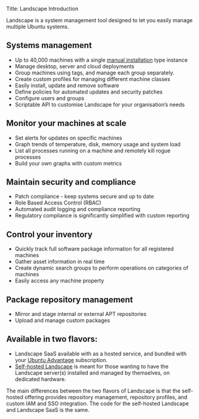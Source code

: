 Title: Landscape Introduction

Landscape is a system management tool designed to let you easily manage multiple Ubuntu systems.

## Systems management

 * Up to 40,000 machines with a single [manual installation](./landscape-install-manual.md) type instance
 * Manage desktop, server and cloud deployments
 * Group machines using tags, and manage each group separately.
 * Create custom profiles for managing different machine classes
 * Easily install, update and remove software
 * Define policies for automated updates and security patches
 * Configure users and groups
 * Scriptable API to customise Landscape for your organisation’s needs
 
## Monitor your machines at scale

 * Set alerts for updates on specific machines
 * Graph trends of temperature, disk, memory usage and system load
 * List all processes running on a machine and remotely kill rogue processes
 * Build your own graphs with custom metrics

## Maintain security and compliance

 * Patch compliance - keep systems secure and up to date
 * Role Based Access Control (RBAC)
 * Automated audit logging and compliance reporting
 * Regulatory compliance is significantly simplified with custom reporting

## Control your inventory

 * Quickly track full software package information for all registered machines
 * Gather asset information in real time
 * Create dynamic search groups to perform operations on categories of machines
 * Easily access any machine property

## Package repository management

 * Mirror and stage internal or external APT repositories
 * Upload and manage custom packages

## Available in two flavors:

 * Landscape SaaS available with as a hosted service, and bundled with your [Ubuntu Advantage](https://ubuntu.com/advantage) subscription.
 * [Self-hosted Landscape](./onprem.md) is meant for those wanting to have the Landscape server(s) installed and managed by themselves, on dedicated hardware.

The main differences between the two flavors of Landscape is that the self-hosted offering provides repository management, repository profiles, and custom IAM and SSO integration. The code for the self-hosted Landscape and Landscape SaaS is the same.
